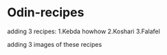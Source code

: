 # Odin-recipes
adding 3 recipes: 1.Kebda howhow 2.Koshari 3.Falafel

adding 3 images of these recipes